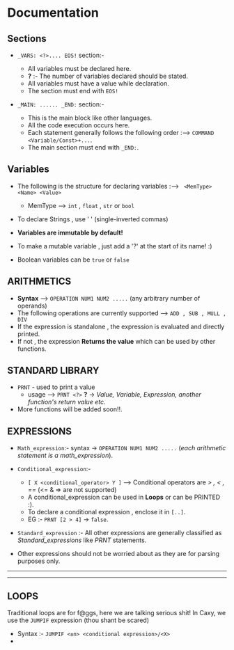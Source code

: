 # Documentation
<h2> Sections </h2>

- `_VARS: <?>.... EOS!` section:-
  - All variables must be declared here.
  - **?** :- The number of variables declared should be stated.
  - All variables must have a value while declaration.
  - The section must end with `EOS!`
 
    
- `_MAIN: ...... _END:` section:-
  - This is the main block like other languages.
  - All the code execution occurs here.
  - Each statement generally follows the following order :--> ``COMMAND <Variable/Const>+...``.
  - The main section must end with `_END:`.


<h2> Variables </h2>

- The following is the structure for declaring variables :--> ` <MemType> <Name> <Value>`
    - MemType --> `int`  , `float` , `str` or `bool`

- To declare Strings , use ' ' (single-inverted commas)
- **Variables are immutable by default!**
- To make a mutable variable , just add a '?' at the start of its name! :)
- Boolean variables can be `true` or `false`


<h2> ARITHMETICS </h2>

- **Syntax** --> `OPERATION NUM1 NUM2 .....` (any arbitrary number of operands)
- The following operations are currently supported --> `ADD , SUB , MULL , DIV`
- If the expression is standalone , the expression is evaluated and directly printed.
- If not , the expression **Returns the value** which can be used by other functions.

<h2> STANDARD LIBRARY </h2>

- `PRNT` - used to print a value
  - usage --> `PRNT <?>`    **?** -> *Value, Variable, Expression, another function's return value etc.* 
- More functions will be added soon!!.


<h2> EXPRESSIONS </h2>

- `Math_expression`:- syntax -> `OPERATION NUM1 NUM2 .....` (*each arithmetic statement is a math_expression*).
  
- `Conditional_expression`:-
  - `[ X <conditional_operator> Y ]` --> Conditional operators are *> , < , ==*  (<= & => are not supported)
  -  A conditional_expression can be used in **Loops** or can be PRINTED :).
  -  To declare a conditional expression , enclose it in `[..]`.
  -  EG :- `PRNT [2 > 4]` -> `false`.
    
- `Standard_expression` :- All other expressions are generally classified as *Standard_expressions* like *PRNT* statements.
- Other expressions should not be worried about as they are for parsing purposes only.

*******************************
*******************************
<h2> LOOPS </h2>

Traditional loops are for f@ggs, here we are talking serious shit!
In Caxy, we use the `JUMPIF` expression (thou shant be scared)
- Syntax :- `JUMPIF <±n> <conditional expression>/<X> `
- 

